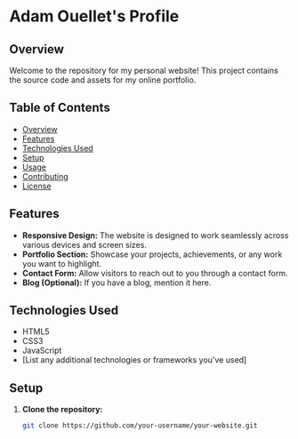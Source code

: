 # Adam Ouellet's Profile

## Overview

Welcome to the repository for my personal website! This project contains the source code and assets for my online portfolio.

## Table of Contents

- [Overview](#overview)
- [Features](#features)
- [Technologies Used](#technologies-used)
- [Setup](#setup)
- [Usage](#usage)
- [Contributing](#contributing)
- [License](#license)

## Features

- **Responsive Design:** The website is designed to work seamlessly across various devices and screen sizes.
- **Portfolio Section:** Showcase your projects, achievements, or any work you want to highlight.
- **Contact Form:** Allow visitors to reach out to you through a contact form.
- **Blog (Optional):** If you have a blog, mention it here.

## Technologies Used

- HTML5
- CSS3
- JavaScript
- [List any additional technologies or frameworks you've used]

## Setup

1. **Clone the repository:**
   ```bash
   git clone https://github.com/your-username/your-website.git
